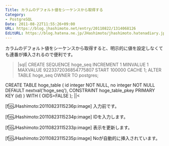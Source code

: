 ```yaml
---
Title: カラムのデフォルト値をシーケンスから取得する
Category:
- PostgreSQL
Date: 2011-08-22T11:55:26+09:00
URL: https://blog.jhashimoto.net/entry/20110822/1314068126
EditURL: https://blog.hatena.ne.jp/JHashimoto/jhashimoto.hatenadiary.jp/atom/entry/12921228815717257358
---
```



カラムのデフォルト値をシーケンスから取得すると、明示的に値を設定しなくても連番が挿入されるので便利です。

>|sql|
CREATE SEQUENCE hoge_seq
  INCREMENT 1
  MINVALUE 1
  MAXVALUE 9223372036854775807
  START 100000
  CACHE 1;
ALTER TABLE hoge_seq OWNER TO postgres;

CREATE TABLE hoge_table
(
  id integer NOT NULL,
  no integer NOT NULL DEFAULT nextval('hoge_seq'),
  CONSTRAINT hoge_table_pkey PRIMARY KEY (id)
)
WITH (
  OIDS=FALSE
);
||<

[f:id:JHashimoto:20110823115236p:image]
入力前です。


[f:id:JHashimoto:20110823115234p:image]
IDを入力します。


[f:id:JHashimoto:20110823115233p:image]
表示を更新します。


[f:id:JHashimoto:20110823115235p:image]
Noが自動的に挿入されています。
